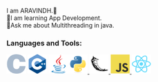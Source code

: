 I am ARAVINDH.💫<br />
🌱I am learning App Development.<br />
💭Ask me about Multithreading in java.<br />

<h3 align="left">Languages and Tools:</h3>
<p align="left">
  <img src="https://raw.githubusercontent.com/devicons/devicon/master/icons/c/c-original.svg" alt = "c" width = "45" height = "45"/>
  <img src="https://raw.githubusercontent.com/devicons/devicon/master/icons/cplusplus/cplusplus-original.svg" alt="cplusplus" width="45" height="45"/> </a> <a href="https://www.java.com" target="_blank" rel="noreferrer">  <img src="https://raw.githubusercontent.com/devicons/devicon/master/icons/java/java-original.svg" alt="java" width="45" height="45"/><img src="https://raw.githubusercontent.com/devicons/devicon/master/icons/python/python-original.svg" alt="python" width="45" height="45"/> 
  <img src="https://raw.githubusercontent.com/devicons/devicon/master/icons/flask/flask-original.svg" alt = "c" width = "45" height = "45"/>
 <img src="https://raw.githubusercontent.com/devicons/devicon/master/icons/javascript/javascript-original.svg" alt = "c" width = "45" height = "45"/>
 <img src="https://raw.githubusercontent.com/devicons/devicon/master/icons/react/react-original.svg" alt = "c" width = "45" height = "45"/>


